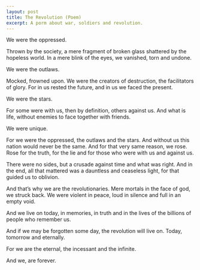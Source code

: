 ```yaml
---
layout: post
title: The Revolution (Poem)
excerpt: A porm about war, soldiers and revolution.
---
```

We were the oppressed. 

Thrown by the society, a mere fragment of broken glass shattered by the hopeless world. In a mere blink of the eyes, we vanished, torn and undone.

We were the outlaws.

Mocked, frowned upon. We were the creators of destruction, the facilitators of glory. For in us rested the future, and in us we faced the present.

We were the stars.

For some were with us, then by definition, others against us. And what is life, without enemies to face together with friends.

We were unique.

For we were the oppressed, the outlaws and the stars. And without us this nation would never be the same. And for that very same reason, we rose. Rose for the truth, for the lie and for those who were with us and against us.

There were no sides, but a crusade against time and what was right. And in the end, all that mattered was a dauntless and ceaseless light, for that guided us to oblivion.

And that’s why we are the revolutionaries. Mere mortals in the face of god, we struck back. We were violent in peace, loud in silence and full in an empty void.

And we live on today, in memories, in truth and in the lives of the billions of people who remember us. 

And if we may be forgotten some day, the revolution will live on. Today, tomorrow and eternally.

For we are the eternal, the incessant and the infinite.

And we, are forever.